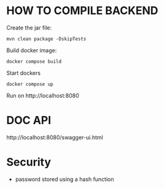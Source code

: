 # HOW TO COMPILE BACKEND

Create the jar file:
```shell
mvn clean package -DskipTests
```

Build docker image:
```shell
docker compose build
```

Start dockers
```shell
docker compose up
```
Run on http://localhost:8080

# DOC API
http://localhost:8080/swagger-ui.html


# Security
- password stored using a hash function